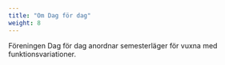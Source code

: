 ```yaml
---
title: "Om Dag för dag"
weight: 8
---
```


Föreningen Dag för dag anordnar semesterläger för vuxna med funktionsvariationer.
